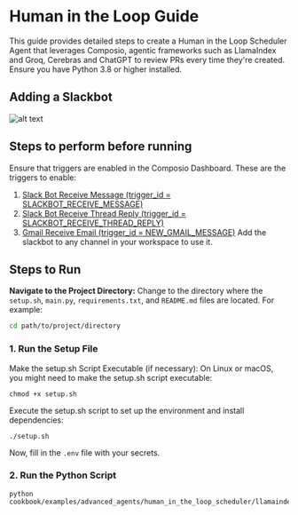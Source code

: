# Human in the Loop Guide

This guide provides detailed steps to create a Human in the Loop Scheduler Agent that leverages Composio, agentic frameworks such as LlamaIndex and Groq, Cerebras and ChatGPT to review PRs every time they're created. Ensure you have Python 3.8 or higher installed.

## Adding a Slackbot
![alt text](https://github.com/composiohq/composio/blob/feat/slack-assistant/python/examples/slack_bot_agent/adding_slack_bot.gif?raw=true)

## Steps to perform before running

Ensure that triggers are enabled in the Composio Dashboard. These are the triggers to enable:
1. [Slack Bot Receive Message (trigger_id = SLACKBOT_RECEIVE_MESSAGE)](https://app.composio.dev/app/slackbot)
2. [Slack Bot Receive Thread Reply (trigger_id = SLACKBOT_RECEIVE_THREAD_REPLY)](https://app.composio.dev/app/slackbot)
3. [Gmail Receive Email (trigger_id = NEW_GMAIL_MESSAGE)](https://app.composio.dev/app/gmail)
Add the slackbot to any channel in your workspace to use it.

## Steps to Run

**Navigate to the Project Directory:**
Change to the directory where the `setup.sh`, `main.py`, `requirements.txt`, and `README.md` files are located. For example:
```sh
cd path/to/project/directory
```

### 1. Run the Setup File
Make the setup.sh Script Executable (if necessary):
On Linux or macOS, you might need to make the setup.sh script executable:
```shell
chmod +x setup.sh
```
Execute the setup.sh script to set up the environment and install dependencies:
```shell
./setup.sh
```
Now, fill in the `.env` file with your secrets.

### 2. Run the Python Script
```shell
python cookbook/examples/advanced_agents/human_in_the_loop_scheduler/llamaindex/main.py
```

